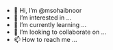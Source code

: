 - 👋 Hi, I’m @msohaibnoor
- 👀 I’m interested in ...
- 🌱 I’m currently learning ...
- 💞️ I’m looking to collaborate on ...
- 📫 How to reach me ...

<!---
msohaibnoor/msohaibnoor is a ✨ special ✨ repository because its `README.md` (this file) appears on your GitHub profile.
You can click the Preview link to take a look at your changes.
--->
